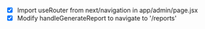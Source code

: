 - [x] Import useRouter from next/navigation in app/admin/page.jsx
- [x] Modify handleGenerateReport to navigate to '/reports'
